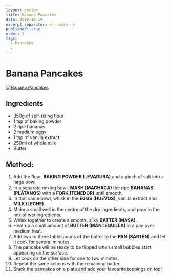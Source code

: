 ```yaml
---
layout: recipe
title: Banana Pancakes
date: 2019-10-19
excerpt_separator: <!--more-->
published: true
order: 2
tags:
  - Pancakes
  -
---
```


# Banana Pancakes

<!--more-->

[![Banana Pancakes](/_uploads/bananapancakes1.jpg)](/_uploads/bananapancakes1.jpg)

## Ingredients
- 350g of self-rising flour
- 1 tsp of baking powder
- 2 ripe bananas
- 2 medium eggs
- 1 tsp of vanilla extract
- 250ml of whole milk
- Butter

## Method:
1. Add the flour, **BAKING POWDER (LEVADURA)** and a pinch of salt into a large bowl.
2. In a separate mixing bowl, **MASH (MACHACA)** the ripe **BANANAS (PLÁTANOS)** with a **FORK (TENEDOR)** until smooth.
3. In that same bowl, whisk in the **EGGS (HUEVOS)**, vanilla extract and **MILK (LECHE)**.
4. Make a small well in the centre of the dry ingredients, and pour in the mix of wet ingredients.
5. Whisk together to create a smooth, silky **BATTER (MASA)**.
6. Heat up a small amount of **BUTTER (MANTEQUILLA)** in a pan over medium heat.
7. Add two to three tablespoons of the batter to the **PAN (SARTÉN)** and let it cook for several minutes.
8. The pancake will be ready to be flipped when small bubbles start appearing on the surface.
9. Let cook on the other side for one to two minutes.
10. Repeat the same actions with the remaining batter.
11. Stack the pancakes on a plate and add your favourite toppings on top!
